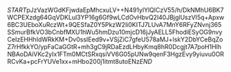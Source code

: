 $START$pJzVazWGdKFjwdaEpMhcxuLV++N491ylYlQlCzV55/h/DkNMhU6BK7WCPEXzdg64GqVDKLul3YP16g6Gf9wLCdOvHbvQ2l40JBjglUszVI5q+Apxw6BC3UEboXuRczWt+9QESfaZ0Y5PkzW2li0KITJ7LUvA7MnY6RFyZNvnj365SSmurBfkVO3bCnbfMXU1hWu5hmDzu10mjcD16jJyAELL5FhodiESyOG9nvyCeIzEHHhIdWRkKM+Dv0ssIEed9v+VSjZiC7gfeU578aMJ+lskY2DbYCeBqZoZ7rHfkkYO/ypFaCaGGtR+mh3gC9jRDaEzdLHbyKmq8hR0Dcgjt7A7poH1HlhNBAoDAiVKc2yIx1FTm0MCtSRxqsiVV6G05pUNw9qenF3HgzEvy9yiuvu0ORRCvKa+pcFrYUVe1xx+mHbo200j1itmt8utoENz$END$